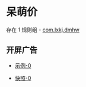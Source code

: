 # 呆萌价

存在 1 规则组 - [com.lxkj.dmhw](/src/apps/com.lxkj.dmhw.ts)

## 开屏广告

- [示例-0](https://m.gkd.li/57941037/c523fe10-484f-4bdb-b331-51745e494af1)

- [快照-0](https://i.gkd.li/i/13246178)
